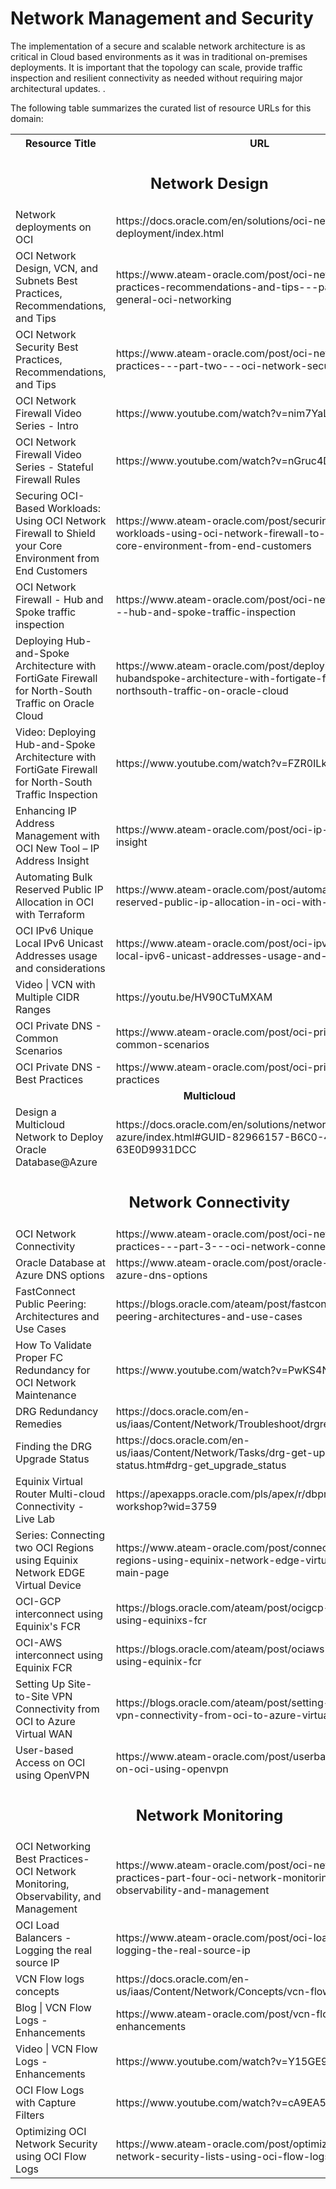 # Network Management and Security

The implementation of a secure and scalable network architecture is as critical in Cloud based environments as it was in traditional on-premises deployments. It is important that the topology can scale, provide traffic inspection and resilient connectivity as needed without requiring major architectural updates. . 

The following table summarizes the curated list of resource URLs for this domain:
<table>
  <tr>
    <th>Resource Title</th>
    <th>URL</th>
  </tr>
  <tr>
    <td colspan="2" align="center"><h2>Network Design</h2></td>
</tr>
 <tr>
    <td>Network deployments on OCI</td>
    <td>https://docs.oracle.com/en/solutions/oci-network-deployment/index.html</td>
  </tr>
  <tr>
    <td>OCI Network Design, VCN, and Subnets Best Practices, Recommendations, and Tips</td>
    <td> https://www.ateam-oracle.com/post/oci-networking-best-practices-recommendations-and-tips---part-one---general-oci-networking</td>
  </tr>
  <tr>
    <td>OCI Network Security Best Practices, Recommendations, and Tips</td>
    <td>https://www.ateam-oracle.com/post/oci-networking-best-practices---part-two---oci-network-security </td>
  </tr>
  <tr>
    <td>OCI Network Firewall Video Series - Intro</td>
    <td>https://www.youtube.com/watch?v=nim7YaLhfK0</td>
  </tr>
  <tr>
    <td>OCI Network Firewall Video Series - Stateful Firewall Rules</td>
    <td>https://www.youtube.com/watch?v=nGruc4DN7Hw</td>
  </tr>
  <tr>
    <td>Securing OCI-Based Workloads: Using OCI Network Firewall to Shield your Core Environment from End Customers</td>
    <td>https://www.ateam-oracle.com/post/securing-ocibased-workloads-using-oci-network-firewall-to-shield-your-core-environment-from-end-customers</td>
  </tr>
  <tr>
    <td>OCI Network Firewall - Hub and Spoke traffic inspection</td>
    <td>https://www.ateam-oracle.com/post/oci-network-firewall---hub-and-spoke-traffic-inspection</td>
  </tr>
  <tr>
    <td>Deploying Hub-and-Spoke Architecture with FortiGate Firewall for North-South Traffic on Oracle Cloud</td>
    <td>https://www.ateam-oracle.com/post/deploying-hubandspoke-architecture-with-fortigate-firewall-for-northsouth-traffic-on-oracle-cloud</td>
  </tr>
  <tr>
    <td>Video: Deploying Hub-and-Spoke Architecture with FortiGate Firewall for North-South Traffic Inspection</td>
    <td>https://www.youtube.com/watch?v=FZR0ILkoJJo</td>
  </tr>

  <tr>
    <td>Enhancing IP Address Management with OCI New Tool – IP Address Insight</td>
    <td>https://www.ateam-oracle.com/post/oci-ip-address-insight</td>
  </tr> 
  <tr>
    <td>Automating Bulk Reserved Public IP Allocation in OCI with Terraform</td>
    <td>https://www.ateam-oracle.com/post/automating-bulk-reserved-public-ip-allocation-in-oci-with-terraform</td>
  </tr> 
  <tr>
    <td>OCI IPv6 Unique Local IPv6 Unicast Addresses usage and considerations</td>
    <td>https://www.ateam-oracle.com/post/oci-ipv6-unique-local-ipv6-unicast-addresses-usage-and-considerations</td>
  </tr>
  <tr>
    <td>Video | VCN with Multiple CIDR Ranges</td>
    <td>https://youtu.be/HV90CTuMXAM</td>
  </tr>
  <tr>
    <td>OCI Private DNS - Common Scenarios</td>
    <td>https://www.ateam-oracle.com/post/oci-private-dns---common-scenarios</td>
  </tr>
  <tr>
    <td>OCI Private DNS - Best Practices</td>
    <td>https://www.ateam-oracle.com/post/oci-private-dns-best-practices</td>
  </tr>
  <tr>
    <td colspan="2" align="center"><strong>Multicloud</strong></td>
</tr>
 <tr>
    <td>Design a Multicloud Network to Deploy Oracle Database@Azure</td>
    <td>https://docs.oracle.com/en/solutions/network-for-db-at-azure/index.html#GUID-82966157-B6C0-4F80-AD7B-63E0D9931DCC</td>
  </tr>
  <tr>
    <td colspan="2" align="center"><h2>Network Connectivity</h2></td>
</tr>
  <tr>
    <td>OCI Network Connectivity</td>
    <td>https://www.ateam-oracle.com/post/oci-networking-best-practices---part-3---oci-network-connectivity</td>
  </tr>
  <tr>
    <td>Oracle Database at Azure DNS options</td>
    <td>https://www.ateam-oracle.com/post/oracle-database-at-azure-dns-options</td>
  </tr>
  <tr>
    <td>FastConnect Public Peering: Architectures and Use Cases</td>
    <td>https://blogs.oracle.com/ateam/post/fastconnect-public-peering-architectures-and-use-cases</td>
  </tr>
  <tr>
    <td>How To Validate Proper FC Redundancy for OCI Network Maintenance</td>
    <td>https://www.youtube.com/watch?v=PwKS4NpuUKg</td>
  </tr>
  <tr>
    <td>DRG Redundancy Remedies</td>
    <td>https://docs.oracle.com/en-us/iaas/Content/Network/Troubleshoot/drgredundancy.htm</td>
  </tr>
  <tr>
    <td>Finding the DRG Upgrade Status</td>
    <td>https://docs.oracle.com/en-us/iaas/Content/Network/Tasks/drg-get-upgrade-status.htm#drg-get_upgrade_status</td>
  </tr>
  <tr>
    <td>Equinix Virtual Router Multi-cloud Connectivity - Live Lab</td>
    <td>https://apexapps.oracle.com/pls/apex/r/dbpm/livelabs/view-workshop?wid=3759</td>
  </tr>
  <tr>
    <td>Series: Connecting two OCI Regions using Equinix Network EDGE Virtual Device</td>
    <td>https://www.ateam-oracle.com/post/connecting-two-oci-regions-using-equinix-network-edge-virtual-device-main-page</td>
  </tr>
  <tr>
    <td>OCI-GCP interconnect using Equinix's FCR</td>
    <td>https://blogs.oracle.com/ateam/post/ocigcp-interconnect-using-equinixs-fcr</td>
  </tr>
  <tr>
    <td>OCI-AWS interconnect using Equinix FCR</td>
    <td>https://blogs.oracle.com/ateam/post/ociaws-interconnect-using-equinix-fcr</td>
  </tr>
  <tr>
    <td>Setting Up Site-to-Site VPN Connectivity from OCI to Azure Virtual WAN</td>
    <td>https://blogs.oracle.com/ateam/post/setting-up-sitetosite-vpn-connectivity-from-oci-to-azure-virtual-wan</td>
  </tr>
  <tr>
    <td>User-based Access on OCI using OpenVPN</td>
    <td>https://www.ateam-oracle.com/post/userbased-access-on-oci-using-openvpn</td>
  </tr>
  <tr>
    <td colspan="2" align="center"><h2>Network Monitoring</h2></td>
</tr>
<tr>
    <td>OCI Networking Best Practices-OCI Network Monitoring, Observability, and Management</td>
    <td>https://www.ateam-oracle.com/post/oci-networking-best-practices-part-four-oci-network-monitoring-observability-and-management</td>
  </tr>
  <tr>
    <td>OCI Load Balancers - Logging the real source IP</td>
    <td>https://www.ateam-oracle.com/post/oci-load-balancers-logging-the-real-source-ip</td>
  </tr>
  <tr>
    <td>VCN Flow logs concepts</td>
    <td>https://docs.oracle.com/en-us/iaas/Content/Network/Concepts/vcn-flow-logs.htm</td>
  </tr>
  <tr>
    <td>Blog | VCN Flow Logs - Enhancements</td>
    <td>https://www.ateam-oracle.com/post/vcn-flow-log-enhancements</td>
  </tr>
  <tr>
    <td>Video | VCN Flow Logs - Enhancements</td>
    <td>https://www.youtube.com/watch?v=Y15GE9zjxoY</td>
  </tr>
  <tr>
    <td>OCI Flow Logs with Capture Filters</td>
    <td>https://www.youtube.com/watch?v=cA9EA5y6k3c&t=4s</td>
  </tr>
  <tr>
    <td>Optimizing OCI Network Security using OCI Flow Logs</td>
    <td>https://www.ateam-oracle.com/post/optimizing-oci-network-security-lists-using-oci-flow-logs</td>
  </tr>

</table>
